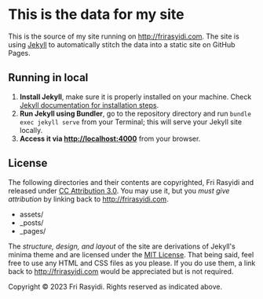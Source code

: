 # This is the data for my site

This is the source of my site running on http://frirasyidi.com. The site is using [Jekyll](http://jekyll) to automatically stitch the data into a static site on GitHub Pages.

## Running in local

1. **Install Jekyll**, make sure it is properly installed on your machine. Check [Jekyll documentation for installation steps](https://jekyllrb.com/docs/installation/).
2. **Run Jekyll using Bundler**, go to the repository directory and run `bundle exec jekyll serve` from your Terminal; this will serve your Jekyll site locally.
3. **Access it via [http://localhost:4000](http://localhost:4000)** from your browser.

## License

The following directories and their contents are copyrighted, Fri Rasyidi and released under [CC Attribution 3.0](https://creativecommons.org/licenses/by/3.0/). You may use it, but you _must give attribution_ by linking back to http://frirasyidi.com.

- assets/
- \_posts/
- \_pages/

The _structure, design, and layout_ of the site are derivations of Jekyll's minima theme and are licensed under the [MIT License](https://opensource.org/licenses/MIT). That being said, feel free to use any HTML and CSS files as you please. If you do use them, a link back to http://frirasyidi.com would be appreciated but is not required.

Copyright © 2023 Fri Rasyidi. Rights reserved as indicated above.
